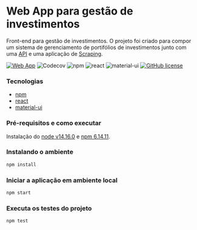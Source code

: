 # Web App para gestão de investimentos

Front-end para gestão de investimentos. O projeto foi criado para compor um sistema de gerenciamento de portifólios de investimentos junto com uma [API](https://github.com/jnetocurti/patrimony-management-api) e uma aplicação de [Scraping](https://github.com/jnetocurti/patrimony-management-web-scraping).

[![Web App](https://github.com/jnetocurti/patrimony-management-web/actions/workflows/main.yml/badge.svg)](https://github.com/jnetocurti/patrimony-management-web/actions/workflows/main.yml)
![Codecov](https://img.shields.io/codecov/c/github/jnetocurti/patrimony-management-web)
![npm](https://img.shields.io/badge/npm-6.14.11-blue)
![react](https://img.shields.io/badge/react-16.13.1-blue)
![material-ui](https://img.shields.io/badge/material--ui-4.11.0-blue)
[![GitHub license](https://img.shields.io/github/license/jnetocurti/patrimony-management-web)](https://github.com/jnetocurti/patrimony-management-web/blob/master/LICENSE)

### Tecnologias

- [npm](https://www.npmjs.com/)
- [react](https://reactjs.org/)
- [material-ui](https://material-ui.com/)

### Pré-requisitos e como executar

Instalação do [node v14.16.0](https://nodejs.org/) e [npm 6.14.11](https://www.npmjs.com/).

### Instalando o ambiente

```sh
npm install
```

### Iniciar a aplicação em ambiente local

```sh
npm start
```

### Executa os testes do projeto

```
npm test
```
